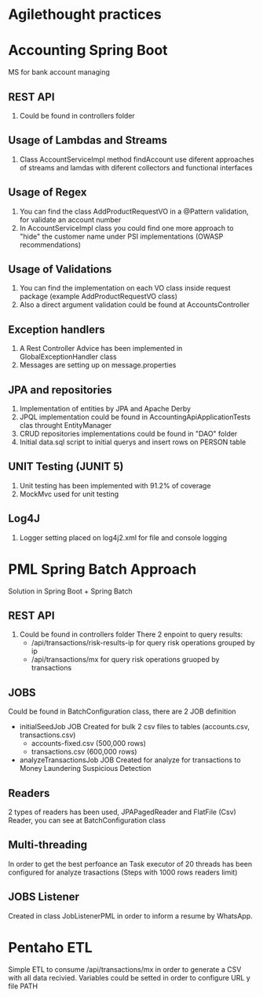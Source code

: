# Agilethought practices

# Accounting Spring Boot
MS for bank account managing

## REST API
1. Could be found in controllers folder  
## Usage of Lambdas and Streams
1. Class AccountServiceImpl method findAccount use diferent approaches of streams and lamdas with diferent collectors and functional interfaces  
## Usage of Regex
1. You can find the class AddProductRequestVO in a @Pattern validation, for validate an account number
2. In AccountServiceImpl class you could find one more approach to "hide" the customer name under PSI implementations (OWASP recommendations)
## Usage of Validations
1. You can find the implementation on each VO class inside request package (example AddProductRequestVO class)
2. Also a direct argument validation could be found at AccountsController
## Exception handlers
1. A Rest Controller Advice has been implemented in GlobalExceptionHandler class
2. Messages are setting up on message.properties
## JPA and repositories
1. Implementation of entities by JPA and Apache Derby
2. JPQL implementation could be found in AccountingApiApplicationTests clas throught EntityManager
3. CRUD repositories implementations could be found in "DAO" folder
4. Initial data.sql script to initial querys and insert rows on PERSON table
## UNIT Testing (JUNIT 5)
1. Unit testing has been implemented with 91.2% of coverage
2. MockMvc used for unit testing
## Log4J
1. Logger setting placed on log4j2.xml for file and console logging

# PML Spring Batch Approach
Solution in Spring Boot + Spring Batch
## REST API
1. Could be found in controllers folder
There 2 enpoint to query results:
   * /api/transactions/risk-results-ip for query risk operations grouped by ip
   * /api/transactions/mx for query risk operations gruoped by transactions
## JOBS
Could be found in BatchConfiguration class, there are 2 JOB definition
* initialSeedJob JOB Created for bulk 2 csv files to tables (accounts.csv, transactions.csv)
   * accounts-fixed.csv (500,000 rows)
   * transactions.csv (600,000 rows)
* analyzeTransactionsJob JOB Created for analyze for transactions to Money Laundering Suspicious Detection
## Readers
2 types of readers has been used, JPAPagedReader and FlatFile (Csv) Reader, you can see at BatchConfiguration class 
## Multi-threading
In order to get the best perfoance an Task executor of 20 threads has been configured for analyze trasactions (Steps with 1000 rows readers limit)
## JOBS Listener
Created in class JobListenerPML in order to inform a resume by WhatsApp.
# Pentaho ETL
Simple ETL to consume /api/transactions/mx in order to generate a CSV with all data recivied. Variables could be setted in order to configure URL y file PATH

